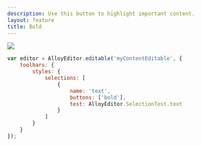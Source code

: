 ```yaml
---
description: Use this button to highlight important content.
layout: feature
title: Bold
---
```

<div class="thumbnail">
  <img class="img img-polaroid" src="/images/features/button-bold.gif"/>
</div>

```javascript
var editor = AlloyEditor.editable('myContentEditable', {
	toolbars: {
		styles: {
			selections: [
				{
					name: 'text',
					buttons: ['bold'],
					test: AlloyEditor.SelectionTest.text
				}
			]
		}
	}
});
```